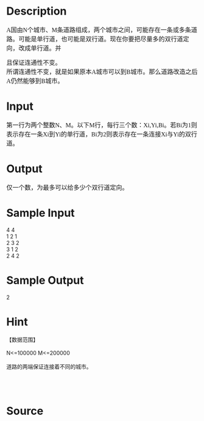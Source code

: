 
# Description

<div class="content"><p><span id="1342063458554S" style="display: none"> </span></p>
<p align="center"></p>
<p style="text-align: left"></p>
<p style="text-align: left"><font face="Times New Roman" size="3">A国由N个城市、M条道路组成，两个城市之间，可能存在一条或多条道路。可能是单行道，也可能是双行道。现在你要把尽量多的双行道定向，改成单行道。并</font></p>
<p></p>
<p style="text-align: left"><font face="Times New Roman" size="3">且保证连通性不变。 <br/>
所谓连通性不变，就是如果原本A城市可以到B城市。那么道路改造之后A仍然能够到B城市。 <br/>
</font></p>
<p style="text-align: left"></p></div>

# Input

<div class="content"><p style="text-align: left"><font face="Times New Roman" size="3">第一行为两个整数N、M。以下M行，每行三个数：Xi,Yi,Bi。若Bi为1则表示存在一条Xi到Yi的单行道，Bi为2则表示存在一条连接Xi与Yi的双行道。 <br/>
</font></p>
<p style="text-align: left"></p></div>

# Output

<div class="content"><p style="text-align: left"><font face="Times New Roman" size="3">仅一个数，为最多可以给多少个双行道定向。 <br/>
</font></p></div>

# Sample Input

<div class="content"><span class="sampledata">4 4<br/>
1 2 1<br/>
2 3 2<br/>
3 1 2<br/>
2 4 2<br/>
</span></div>

# Sample Output

<div class="content"><span class="sampledata"> 2<br/>
</span></div>

# Hint

<div class="content"><p></p><p>【数据范围】<br/><br/>
N&lt;=100000 M&lt;=200000<br/><br/>
道路的两端保证连接着不同的城市。<br/><br/>
 <br/><br/>
</p><p></p></div>

# Source

<div class="content"><p><a href="problemset.php?search="></a></p></div>


